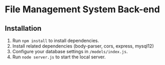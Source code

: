 # File Management System Back-end

## Installation

1. Run `npm install` to install dependencies.
2. Install related dependencies (body-parser, cors, express, mysql12)
3. Configure your database settings in `/models/index.js`.
4. Run `node server.js` to start the local server.
